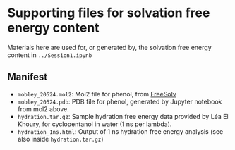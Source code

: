 # Supporting files for solvation free energy content

Materials here are used for, or generated by, the solvation free energy content in `../Session1.ipynb`

## Manifest
- `mobley_20524.mol2`: Mol2 file for phenol, from [FreeSolv](https://github.com/mobleylab/FreeSolv)
- `mobley_20524.pdb`: PDB file for phenol, generated by Jupyter notebook from mol2 above.
- `hydration.tar.gz`: Sample hydration free energy data provided by Léa El Khoury, for cyclopentanol in water (1 ns per lambda).
- `hydration_1ns.html`: Output of 1 ns hydration free energy analysis (see also inside `hydration.tar.gz`)
